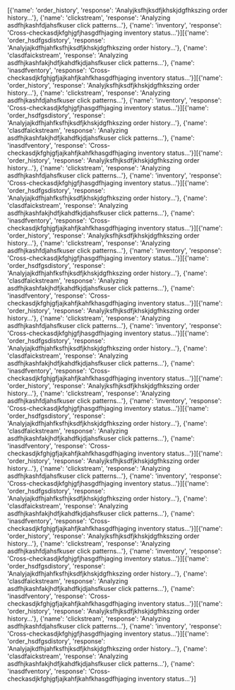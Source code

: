 [{'name': 'order_history', 'response': 'Analyjksfhjksdfjkhskjdgfhkszing order history...'}, {'name': 'clickstream', 'response': 'Analyzing asdfhjkashfdjahsfkuser click patterns...'}, {'name': 'inventory', 'response': 'Cross-checkasdjkfghjgfjhasgdfhjaging inventory status...'}][{'name': 'order_hsdfgsdistory', 'response': 'Analyjajkdfhjahfksfhjksdfjkhskjdgfhkszing order history...'}, {'name': 'clasdfaickstream', 'response': 'Analyzing asdfhjkashfakjhdfjkahdfkjdjahsfkuser click patterns...'}, {'name': 'inasdfventory', 'response': 'Cross-checkasdjkfghjgfjajkahfjkahfkhasgdfhjaging inventory status...'}][{'name': 'order_history', 'response': 'Analyjksfhjksdfjkhskjdgfhkszing order history...'}, {'name': 'clickstream', 'response': 'Analyzing asdfhjkashfdjahsfkuser click patterns...'}, {'name': 'inventory', 'response': 'Cross-checkasdjkfghjgfjhasgdfhjaging inventory status...'}][{'name': 'order_hsdfgsdistory', 'response': 'Analyjajkdfhjahfksfhjksdfjkhskjdgfhkszing order history...'}, {'name': 'clasdfaickstream', 'response': 'Analyzing asdfhjkashfakjhdfjkahdfkjdjahsfkuser click patterns...'}, {'name': 'inasdfventory', 'response': 'Cross-checkasdjkfghjgfjajkahfjkahfkhasgdfhjaging inventory status...'}][{'name': 'order_history', 'response': 'Analyjksfhjksdfjkhskjdgfhkszing order history...'}, {'name': 'clickstream', 'response': 'Analyzing asdfhjkashfdjahsfkuser click patterns...'}, {'name': 'inventory', 'response': 'Cross-checkasdjkfghjgfjhasgdfhjaging inventory status...'}][{'name': 'order_hsdfgsdistory', 'response': 'Analyjajkdfhjahfksfhjksdfjkhskjdgfhkszing order history...'}, {'name': 'clasdfaickstream', 'response': 'Analyzing asdfhjkashfakjhdfjkahdfkjdjahsfkuser click patterns...'}, {'name': 'inasdfventory', 'response': 'Cross-checkasdjkfghjgfjajkahfjkahfkhasgdfhjaging inventory status...'}][{'name': 'order_history', 'response': 'Analyjksfhjksdfjkhskjdgfhkszing order history...'}, {'name': 'clickstream', 'response': 'Analyzing asdfhjkashfdjahsfkuser click patterns...'}, {'name': 'inventory', 'response': 'Cross-checkasdjkfghjgfjhasgdfhjaging inventory status...'}][{'name': 'order_hsdfgsdistory', 'response': 'Analyjajkdfhjahfksfhjksdfjkhskjdgfhkszing order history...'}, {'name': 'clasdfaickstream', 'response': 'Analyzing asdfhjkashfakjhdfjkahdfkjdjahsfkuser click patterns...'}, {'name': 'inasdfventory', 'response': 'Cross-checkasdjkfghjgfjajkahfjkahfkhasgdfhjaging inventory status...'}][{'name': 'order_history', 'response': 'Analyjksfhjksdfjkhskjdgfhkszing order history...'}, {'name': 'clickstream', 'response': 'Analyzing asdfhjkashfdjahsfkuser click patterns...'}, {'name': 'inventory', 'response': 'Cross-checkasdjkfghjgfjhasgdfhjaging inventory status...'}][{'name': 'order_hsdfgsdistory', 'response': 'Analyjajkdfhjahfksfhjksdfjkhskjdgfhkszing order history...'}, {'name': 'clasdfaickstream', 'response': 'Analyzing asdfhjkashfakjhdfjkahdfkjdjahsfkuser click patterns...'}, {'name': 'inasdfventory', 'response': 'Cross-checkasdjkfghjgfjajkahfjkahfkhasgdfhjaging inventory status...'}][{'name': 'order_history', 'response': 'Analyjksfhjksdfjkhskjdgfhkszing order history...'}, {'name': 'clickstream', 'response': 'Analyzing asdfhjkashfdjahsfkuser click patterns...'}, {'name': 'inventory', 'response': 'Cross-checkasdjkfghjgfjhasgdfhjaging inventory status...'}][{'name': 'order_hsdfgsdistory', 'response': 'Analyjajkdfhjahfksfhjksdfjkhskjdgfhkszing order history...'}, {'name': 'clasdfaickstream', 'response': 'Analyzing asdfhjkashfakjhdfjkahdfkjdjahsfkuser click patterns...'}, {'name': 'inasdfventory', 'response': 'Cross-checkasdjkfghjgfjajkahfjkahfkhasgdfhjaging inventory status...'}][{'name': 'order_history', 'response': 'Analyjksfhjksdfjkhskjdgfhkszing order history...'}, {'name': 'clickstream', 'response': 'Analyzing asdfhjkashfdjahsfkuser click patterns...'}, {'name': 'inventory', 'response': 'Cross-checkasdjkfghjgfjhasgdfhjaging inventory status...'}][{'name': 'order_hsdfgsdistory', 'response': 'Analyjajkdfhjahfksfhjksdfjkhskjdgfhkszing order history...'}, {'name': 'clasdfaickstream', 'response': 'Analyzing asdfhjkashfakjhdfjkahdfkjdjahsfkuser click patterns...'}, {'name': 'inasdfventory', 'response': 'Cross-checkasdjkfghjgfjajkahfjkahfkhasgdfhjaging inventory status...'}][{'name': 'order_history', 'response': 'Analyjksfhjksdfjkhskjdgfhkszing order history...'}, {'name': 'clickstream', 'response': 'Analyzing asdfhjkashfdjahsfkuser click patterns...'}, {'name': 'inventory', 'response': 'Cross-checkasdjkfghjgfjhasgdfhjaging inventory status...'}][{'name': 'order_hsdfgsdistory', 'response': 'Analyjajkdfhjahfksfhjksdfjkhskjdgfhkszing order history...'}, {'name': 'clasdfaickstream', 'response': 'Analyzing asdfhjkashfakjhdfjkahdfkjdjahsfkuser click patterns...'}, {'name': 'inasdfventory', 'response': 'Cross-checkasdjkfghjgfjajkahfjkahfkhasgdfhjaging inventory status...'}][{'name': 'order_history', 'response': 'Analyjksfhjksdfjkhskjdgfhkszing order history...'}, {'name': 'clickstream', 'response': 'Analyzing asdfhjkashfdjahsfkuser click patterns...'}, {'name': 'inventory', 'response': 'Cross-checkasdjkfghjgfjhasgdfhjaging inventory status...'}][{'name': 'order_hsdfgsdistory', 'response': 'Analyjajkdfhjahfksfhjksdfjkhskjdgfhkszing order history...'}, {'name': 'clasdfaickstream', 'response': 'Analyzing asdfhjkashfakjhdfjkahdfkjdjahsfkuser click patterns...'}, {'name': 'inasdfventory', 'response': 'Cross-checkasdjkfghjgfjajkahfjkahfkhasgdfhjaging inventory status...'}]